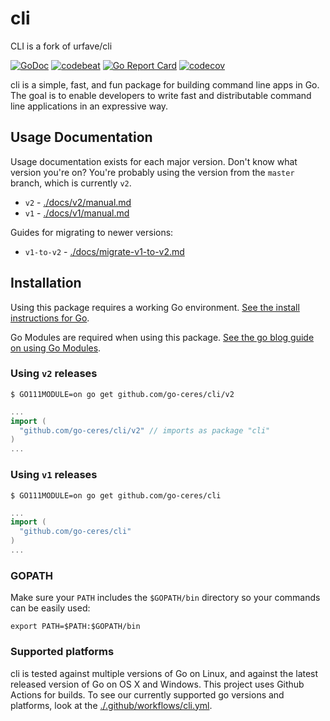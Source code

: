 cli
===
CLI is a fork of urfave/cli

[![GoDoc](https://godoc.org/github.com/urfave/cli?status.svg)](https://godoc.org/github.com/urfave/cli)
[![codebeat](https://codebeat.co/badges/0a8f30aa-f975-404b-b878-5fab3ae1cc5f)](https://codebeat.co/projects/github-com-urfave-cli)
[![Go Report Card](https://goreportcard.com/badge/urfave/cli)](https://goreportcard.com/report/urfave/cli)
[![codecov](https://codecov.io/gh/urfave/cli/branch/master/graph/badge.svg)](https://codecov.io/gh/urfave/cli)

cli is a simple, fast, and fun package for building command line apps in Go. The
goal is to enable developers to write fast and distributable command line
applications in an expressive way.

## Usage Documentation

Usage documentation exists for each major version. Don't know what version you're on? You're probably using the version from the `master` branch, which is currently `v2`.

- `v2` - [./docs/v2/manual.md](./docs/v2/manual.md)
- `v1` - [./docs/v1/manual.md](./docs/v1/manual.md)

Guides for migrating to newer versions:

- `v1-to-v2` - [./docs/migrate-v1-to-v2.md](./docs/migrate-v1-to-v2.md)

## Installation

Using this package requires a working Go environment. [See the install instructions for Go](http://golang.org/doc/install.html).

Go Modules are required when using this package. [See the go blog guide on using Go Modules](https://blog.golang.org/using-go-modules).

### Using `v2` releases

```
$ GO111MODULE=on go get github.com/go-ceres/cli/v2
```

```go
...
import (
  "github.com/go-ceres/cli/v2" // imports as package "cli"
)
...
```

### Using `v1` releases

```
$ GO111MODULE=on go get github.com/go-ceres/cli
```

```go
...
import (
  "github.com/go-ceres/cli"
)
...
```

### GOPATH

Make sure your `PATH` includes the `$GOPATH/bin` directory so your commands can
be easily used:
```
export PATH=$PATH:$GOPATH/bin
```

### Supported platforms

cli is tested against multiple versions of Go on Linux, and against the latest
released version of Go on OS X and Windows. This project uses Github Actions for
builds. To see our currently supported go versions and platforms, look at the [./.github/workflows/cli.yml](https://github.com/urfave/cli/blob/master/.github/workflows/cli.yml).

